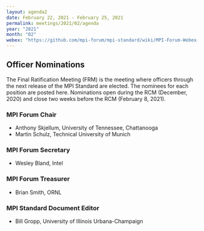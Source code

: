 ```yaml
---
layout: agenda2
date: February 22, 2021 - February 25, 2021
permalink: meetings/2021/02/agenda
year: "2021"
month: "02"
webex: "https://github.com/mpi-forum/mpi-standard/wiki/MPI-Forum-Webex-Information"
---
```


## Officer Nominations

The Final Ratification Meeting (FRM) is the meeting where officers through the next release of the
MPI Standard are elected. The nominees for each position are posted here. Nominations open during
the RCM (December, 2020) and close two weeks before the RCM (February 8, 2021).

### MPI Forum Chair

* Anthony Skjellum, University of Tennessee, Chattanooga
* Martin Schulz, Technical University of Munich

### MPI Forum Secretary

* Wesley Bland, Intel

### MPI Forum Treasurer

* Brian Smith, ORNL

### MPI Standard Document Editor

* Bill Gropp, University of Illinois Urbana-Champaign
